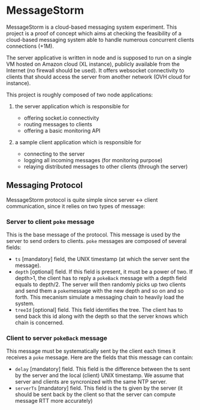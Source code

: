 MessageStorm
============

MessageStorm is a cloud-based messaging system experiment. This project is a proof of concept which aims at checking the feasibility of a cloud-based messaging system able to handle numerous concurrent clients connections (+1M).

The server applicative is written in node and is supposed to run on a single VM hosted on Amazon cloud (XL instance), publicly available from the Internet (no firewall should be used). It offers websocket connectivity to clients that should access the server from another network (OVH cloud for instance).


This project is roughly composed of two node applications:

1. the server application which is responsible for
	* offering socket.io connectivity
	* routing messages to clients
	* offering a basic monitoring API

2. a sample client application which is responsible for
	* connecting to the server
	* logging all incoming messages (for monitoring purpose)
	* relaying distributed messages to other clients (through the server)


Messaging Protocol
------------------

MessageStorm protocol is quite simple since server <-> client communication, since it relies on two types of message:

### Server to client `poke` message

This is the base message of the protocol. This message is used by the server to send orders to clients. `poke` messages are composed of several fields:
* `ts` [mandatory] field, the UNIX timestamp (at which the server sent the message).
* `depth` [optional] field. If this field is present, it must be a power of two. If depth>1, the client has to reply a `pokeBack` message with a depth field equals to depth/2. The server will then randomly picks up two clients and send them a `poke`message with the new depth and so on and so forth. This mecanism simulate a messaging chain to heavily load the system.
* `treeId` [optional] field. This field identifies the tree. The client has to send back this id along with the depth so that the server knows which chain is concerned.

### Client to server `pokeBack` message

This message must be systematically sent by the client each times it receives a `poke` message. Here are the fields that this message can contain:
* `delay` [mandatory] field. This field is the difference between the ts sent by the server and the local (client) UNIX timestamp. We assume that server and clients are syncronized with the same NTP server.
* `serverTs` [mandatory] field. This field is the ts given by the server (it should be sent back by the client so that the server can compute message RTT more accurately)